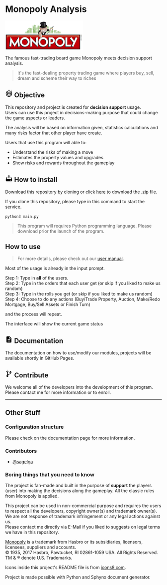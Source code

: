 # Monopoly Analysis
![](img/monopoly-logo.png)

The famous fast-trading board game Monopoly meets decision support analysis.

> It's the fast-dealing property trading game where players buy, sell, dream and scheme their way to riches


## ![](img/icons8-goal-24.png) Objective
This repository and project is created for **decision support** usage.<br>
Users can use this project in decisions-making purpose that could change the game aspects or leaders.

The analysis will be based on information given, statistics calculations and many risks factor that other player have create.

Users that use this program will able to:
- Understand the risks of making a move
- Estimates the property values and upgrades
- Show risks and rewards throughout the gameplay

## ![](img/icons8-software-installer-24.png) How to install
Download this repository by cloning or click [here]() to download the .zip file.

If you clone this repository, please type in this command to start the service.
```
python3 main.py
```

> This program will requires Python programming language. Please download prior the launch of the program.

## How to use
> For more details, please check out our [user manual]().

Most of the usage is already in the input prompt.

Step 1: Type in **all** of the users.<br>
Step 2: Type in the orders that each user get (or skip if you liked to make us random)<br>
Step 3: Type in the rolls you get (or skip if you liked to make us random)<br>
Step 4: Choose to do any actions (Buy/Trade Property, Auction, Make/Redo Mortgage, Buy/Sell Assets or Finish Turn)<br>

and the process will repeat.

The interface will show the current game status

## ![](img/icons8-document-24.png) Documentation
The documentation on how to use/modify our modules, projects will be available shortly in GitHub Pages.

## ![](img/icons8-code-fork-24.png) Contribute
We welcome all of the developers into the development of this program. Please contact me for more information or to enroll.

----
## Other Stuff
### Configuration structure
Please check on the documentation page for more information. 

### Contributors
- [@sagelga](https://github.com/sagelga)

### Boring things that you need to know
The project is fan-made and built in the purpose of **support** the players (user) into making the decisions along the gameplay. All the classic rules from Monopoly is applied.

This project can be used in non-commercial purpose and requires the users to respect all the developers, copyright owner(s) and trademark owner(s). We are not response of trademark infringement or any legal actions against us.<br>
Please contact me directly via E-Mail if you liked to suggests on legal terms we have in this repository.

[Monopoly](https://www.hasbro.com/en-us/brands/monopoly) is a trademark from Hasbro or its subsidiaries, licensors, licensees, suppliers and accounts.<br>
© 1935, 2017 Hasbro, Pawtucket, RI 02861-1059 USA. All Rights Reserved. TM & ® denote U.S. Trademarks.

Icons inside this project's README file is from [icons8.com](icons8.com). 

Project is made possible with Python and Sphynx document generator. 